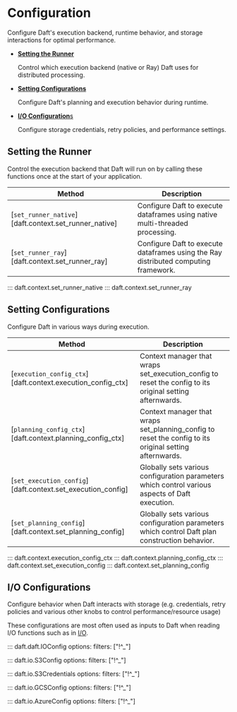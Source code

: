 # Configuration

Configure Daft's execution backend, runtime behavior, and storage interactions for optimal performance.

<div class="grid cards api" markdown>

* [**Setting the Runner**](#setting-the-runner)

    Control which execution backend (native or Ray) Daft uses for distributed processing.

* [**Setting Configurations**](#setting-configurations)

    Configure Daft's planning and execution behavior during runtime.

* [**I/O Configuration**s](#io-configurations)

    Configure storage credentials, retry policies, and performance settings.

</div>

## Setting the Runner

Control the execution backend that Daft will run on by calling these functions once at the start of your application.

<!-- BEGIN GENERATED TABLE -->
| Method | Description |
|--------|-------------|
| [`set_runner_native`][daft.context.set_runner_native] | Configure Daft to execute dataframes using native multi-threaded processing. |
| [`set_runner_ray`][daft.context.set_runner_ray] | Configure Daft to execute dataframes using the Ray distributed computing framework. |
<!-- END GENERATED TABLE -->

::: daft.context.set_runner_native
::: daft.context.set_runner_ray

## Setting Configurations

Configure Daft in various ways during execution.

<!-- BEGIN GENERATED TABLE -->
| Method | Description |
|--------|-------------|
| [`execution_config_ctx`][daft.context.execution_config_ctx] | Context manager that wraps set_execution_config to reset the config to its original setting afternwards. |
| [`planning_config_ctx`][daft.context.planning_config_ctx] | Context manager that wraps set_planning_config to reset the config to its original setting afternwards. |
| [`set_execution_config`][daft.context.set_execution_config] | Globally sets various configuration parameters which control various aspects of Daft execution. |
| [`set_planning_config`][daft.context.set_planning_config] | Globally sets various configuration parameters which control Daft plan construction behavior. |
<!-- END GENERATED TABLE -->

::: daft.context.execution_config_ctx
::: daft.context.planning_config_ctx
::: daft.context.set_execution_config
::: daft.context.set_planning_config

## I/O Configurations

Configure behavior when Daft interacts with storage (e.g. credentials, retry policies and various other knobs to control performance/resource usage)

These configurations are most often used as inputs to Daft when reading I/O functions such as in [I/O](io.md).

::: daft.daft.IOConfig
    options:
        filters: ["!^_"]

::: daft.io.S3Config
    options:
        filters: ["!^_"]

::: daft.io.S3Credentials
    options:
        filters: ["!^_"]

::: daft.io.GCSConfig
    options:
        filters: ["!^_"]

::: daft.io.AzureConfig
    options:
        filters: ["!^_"]
